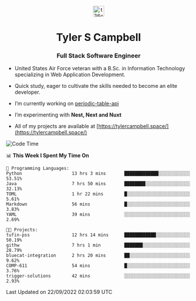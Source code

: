 <p align="center">
<a href="https://www.linkedin.com/in/t36campbell" target="blank"><img align="center" src="https://ik.imagekit.io/t36campbell/Portfolio/linkedin.png.original_m8bbGgPh6.png" alt="t36campbell" height="30" width="30" /></a>
</p>
<h1 align="center">Tyler S Campbell</h1>
<h3 align="center">Full Stack Software Engineer</h3>

* United States Air Force veteran with a B.Sc. in Information Technology specializing in Web Application Development. 

* Quick study, eager to cultivate the skills needed to become an elite developer.

* I’m currently working on [periodic-table-api](https://github.com/t36campbell/periodic-table-api)

* I’m experimenting with **Nest, Next and Nuxt**

* All of my projects are available at [https://tylercampbell.space/](https://tylercampbell.space/)

<!--START_SECTION:waka-->
![Code Time](http://img.shields.io/badge/Code%20Time-1%2C814%20hrs%2047%20mins-blue)

📊 **This Week I Spent My Time On** 

```text
💬 Programming Languages: 
Python                   13 hrs 3 mins       █████████████░░░░░░░░░░░░   53.51% 
Java                     7 hrs 50 mins       ████████░░░░░░░░░░░░░░░░░   32.13% 
TOML                     1 hr 22 mins        █░░░░░░░░░░░░░░░░░░░░░░░░   5.61% 
Markdown                 56 mins             █░░░░░░░░░░░░░░░░░░░░░░░░   3.83% 
YAML                     39 mins             ░░░░░░░░░░░░░░░░░░░░░░░░░   2.69%

🐱‍💻 Projects: 
tufin-pss                12 hrs 14 mins      ████████████░░░░░░░░░░░░░   50.19% 
githw                    7 hrs 1 min         ███████░░░░░░░░░░░░░░░░░░   28.79% 
bluecat-integration      2 hrs 20 mins       ██░░░░░░░░░░░░░░░░░░░░░░░   9.62% 
COMP-611                 54 mins             █░░░░░░░░░░░░░░░░░░░░░░░░   3.76% 
trigger-solutions        42 mins             ░░░░░░░░░░░░░░░░░░░░░░░░░   2.93%

```


 Last Updated on 22/09/2022 02:03:59 UTC
<!--END_SECTION:waka-->
